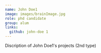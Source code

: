 ```yaml
---
name: John Doe1
image: images/brainImage.jpg
role: phd candidate
group: alum
links:
  github: john-doe 1
---
```


Discription of John Doe1's projects (2nd type)